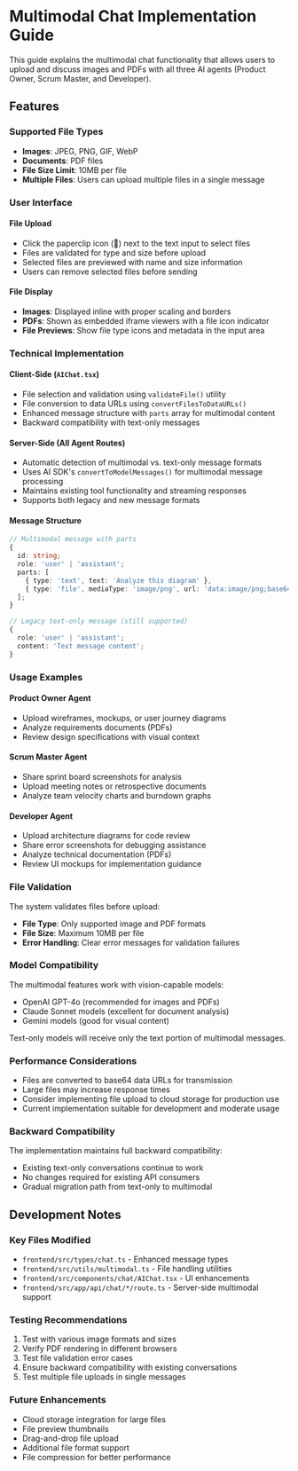 # Multimodal Chat Implementation Guide

This guide explains the multimodal chat functionality that allows users to upload and discuss images and PDFs with all three AI agents (Product Owner, Scrum Master, and Developer).

## Features

### Supported File Types
- **Images**: JPEG, PNG, GIF, WebP
- **Documents**: PDF files
- **File Size Limit**: 10MB per file
- **Multiple Files**: Users can upload multiple files in a single message

### User Interface

#### File Upload
- Click the paperclip icon (📎) next to the text input to select files
- Files are validated for type and size before upload
- Selected files are previewed with name and size information
- Users can remove selected files before sending

#### File Display
- **Images**: Displayed inline with proper scaling and borders
- **PDFs**: Shown as embedded iframe viewers with a file icon indicator
- **File Previews**: Show file type icons and metadata in the input area

### Technical Implementation

#### Client-Side (`AIChat.tsx`)
- File selection and validation using `validateFile()` utility
- File conversion to data URLs using `convertFilesToDataURLs()`
- Enhanced message structure with `parts` array for multimodal content
- Backward compatibility with text-only messages

#### Server-Side (All Agent Routes)
- Automatic detection of multimodal vs. text-only message formats
- Uses AI SDK's `convertToModelMessages()` for multimodal message processing
- Maintains existing tool functionality and streaming responses
- Supports both legacy and new message formats

#### Message Structure
```typescript
// Multimodal message with parts
{
  id: string;
  role: 'user' | 'assistant';
  parts: [
    { type: 'text', text: 'Analyze this diagram' },
    { type: 'file', mediaType: 'image/png', url: 'data:image/png;base64,...' }
  ];
}

// Legacy text-only message (still supported)
{
  role: 'user' | 'assistant';
  content: 'Text message content';
}
```

### Usage Examples

#### Product Owner Agent
- Upload wireframes, mockups, or user journey diagrams
- Analyze requirements documents (PDFs)
- Review design specifications with visual context

#### Scrum Master Agent
- Share sprint board screenshots for analysis
- Upload meeting notes or retrospective documents
- Analyze team velocity charts and burndown graphs

#### Developer Agent
- Upload architecture diagrams for code review
- Share error screenshots for debugging assistance
- Analyze technical documentation (PDFs)
- Review UI mockups for implementation guidance

### File Validation

The system validates files before upload:
- **File Type**: Only supported image and PDF formats
- **File Size**: Maximum 10MB per file
- **Error Handling**: Clear error messages for validation failures

### Model Compatibility

The multimodal features work with vision-capable models:
- OpenAI GPT-4o (recommended for images and PDFs)
- Claude Sonnet models (excellent for document analysis)
- Gemini models (good for visual content)

Text-only models will receive only the text portion of multimodal messages.

### Performance Considerations

- Files are converted to base64 data URLs for transmission
- Large files may increase response times
- Consider implementing file upload to cloud storage for production use
- Current implementation suitable for development and moderate usage

### Backward Compatibility

The implementation maintains full backward compatibility:
- Existing text-only conversations continue to work
- No changes required for existing API consumers
- Gradual migration path from text-only to multimodal

## Development Notes

### Key Files Modified
- `frontend/src/types/chat.ts` - Enhanced message types
- `frontend/src/utils/multimodal.ts` - File handling utilities
- `frontend/src/components/chat/AIChat.tsx` - UI enhancements
- `frontend/src/app/api/chat/*/route.ts` - Server-side multimodal support

### Testing Recommendations
1. Test with various image formats and sizes
2. Verify PDF rendering in different browsers
3. Test file validation error cases
4. Ensure backward compatibility with existing conversations
5. Test multiple file uploads in single messages

### Future Enhancements
- Cloud storage integration for large files
- File preview thumbnails
- Drag-and-drop file upload
- Additional file format support
- File compression for better performance
